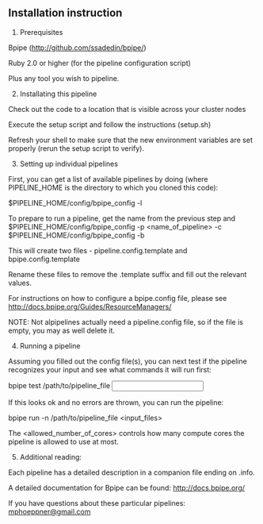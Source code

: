 Installation instruction
------------------------

1) Prerequisites

Bpipe (http://github.com/ssadedin/bpipe/)

Ruby 2.0 or higher (for the pipeline configuration script)

Plus any tool you wish to pipeline. 

2) Installating this pipeline

Check out the code to a location that is visible across your cluster nodes

Execute the setup script and follow the instructions (setup.sh)

Refresh your shell to make sure that the new environment variables are set properly (rerun the setup script to verify).

3) Setting up individual pipelines

First, you can get a list of available pipelines by doing (where PIPELINE_HOME is the directory to which you cloned this code):

$PIPELINE_HOME/config/bpipe_config -l

To prepare to run a pipeline, get the name from the previous step and
$PIPELINE_HOME/config/bpipe_config -p <name_of_pipeline> -c
$PIPELINE_HOME/config/bpipe_config -b

This will create two files - pipeline.config.template and bpipe.config.template

Rename these files to remove the .template suffix and fill out the relevant values. 

For instructions on how to configure a bpipe.config file, please see http://docs.bpipe.org/Guides/ResourceManagers/

NOTE: Not alpipelines actually need a pipeline.config file, so if the file is empty, you may as well delete it. 

4) Running a pipeline

Assuming you filled out the config file(s), you can next test if the pipeline recognizes your input and see what commands it will run first:

bpipe test /path/to/pipeline_file <input files>

If this looks ok and no errors are thrown, you can run the pipeline:

bpipe run -n <allowed number of cores> /path/to/pipeline_file <input_files>

The <allowed_number_of_cores> controls how many compute cores the pipeline is allowed to use at most. 

5) Additional reading:

Each pipeline has a detailed description in a companion file ending on .info. 

A detailed documentation for Bpipe can be found: http://docs.bpipe.org/

If you have questions about these particular pipelines: mphoeppner@gmail.com


